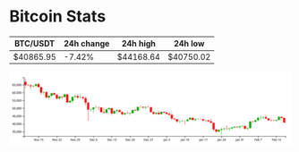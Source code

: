 # Bitcoin Stats

BTC/USDT|24h change|24h high|24h low|
|---|---|---|---|
|$40865.95|-7.42%|$44168.64|$40750.02|

<img src="./chart.svg">
